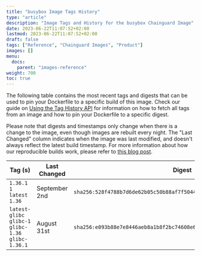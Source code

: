 ```yaml
---
title: "busybox Image Tags History"
type: "article"
description: "Image Tags and History for the busybox Chainguard Image"
date: 2023-06-22T11:07:52+02:00
lastmod: 2023-06-22T11:07:52+02:00
draft: false
tags: ["Reference", "Chainguard Images", "Product"]
images: []
menu:
  docs:
    parent: "images-reference"
weight: 700
toc: true
---
```


The following table contains the most recent tags and digests that can be used to pin your Dockerfile to a specific build of this image. Check our guide on [Using the Tag History API](/chainguard/chainguard-images/using-the-tag-history-api/) for information on how to fetch all tags from an image and how to pin your Dockerfile to a specific digest.

Please note that digests and timestamps only change when there is a change to the image, even though images are rebuilt every night. The "Last Changed" column indicates when the image was last modified, and doesn't always reflect the latest build timestamp. For more information about how our reproducible builds work, please refer to [this blog post](https://www.chainguard.dev/unchained/reproducing-chainguards-reproducible-image-builds).

| Tag (s)                                               | Last Changed  | Digest                                                                    |
|-------------------------------------------------------|---------------|---------------------------------------------------------------------------|
|  `1.36.1` `1` `latest` `1.36`                         | September 2nd | `sha256:528f4788b7d6de62b05c50b88af7f504496b855690ad56a0432a5932885cae1c` |
|  `latest-glibc` `glibc-1` `glibc-1.36` `glibc-1.36.1` | August 31st   | `sha256:e093b88e7e8446aeb8a1b8f2bc74608e6d44811fc75782dcf35f122d9a05a657` |
